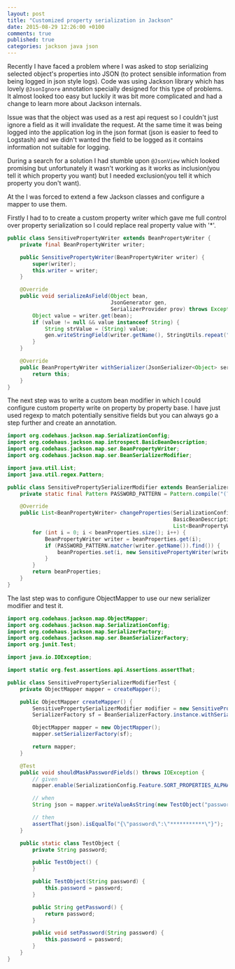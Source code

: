 ```yaml
---
layout: post
title: "Customized property serialization in Jackson"
date: 2015-08-29 12:26:00 +0100
comments: true
published: true
categories: jackson java json
---
```

Recently I have faced a problem where I was asked to stop serializing selected object's properties into JSON 
(to protect sensible information from being logged in json style logs). Code was using Jackson library which has 
lovely `@JsonIgnore` annotation specially designed for this type of problems. It almost looked too easy 
but luckily it was bit more complicated and had a change to learn more about Jackson internals.

Issue was that the object was used as a rest api request so I couldn't just ignore a field as it will invalidate 
the request. At the same time it was being logged into the application log in the json format (json is easier to 
feed to Logstash) and we didn't wanted the field to be logged as it contains information not suitable for logging.

During a search for a solution I had stumble upon `@JsonView` which looked promising but unfortunately it wasn't 
working as it works as inclusion(you tell it which property you want) but I needed exclusion(you tell it which property
you don't want).

At the I was forced to extend a few Jackson classes and configure a mapper to use them. 

Firstly I had to to create a custom property writer which gave me full control over property serialization so I could 
replace real property value with '*'.

``` java
public class SensitivePropertyWriter extends BeanPropertyWriter {
    private final BeanPropertyWriter writer;

    public SensitivePropertyWriter(BeanPropertyWriter writer) {
        super(writer);
        this.writer = writer;
    }

    @Override
    public void serializeAsField(Object bean,
                                 JsonGenerator gen,
                                 SerializerProvider prov) throws Exception {
        Object value = writer.get(bean);
        if (value != null && value instanceof String) {
            String strValue = (String) value;
            gen.writeStringField(writer.getName(), StringUtils.repeat("*", strValue.length()));
        }
    }

    @Override
    public BeanPropertyWriter withSerializer(JsonSerializer<Object> ser) {
        return this;
    }
}
```

The next step was to write a custom bean modifier in which I could configure custom property write on property by property
base. I have just used regexp to match potentially sensitive fields but you can always go a step further and create 
an annotation.

``` java
import org.codehaus.jackson.map.SerializationConfig;
import org.codehaus.jackson.map.introspect.BasicBeanDescription;
import org.codehaus.jackson.map.ser.BeanPropertyWriter;
import org.codehaus.jackson.map.ser.BeanSerializerModifier;

import java.util.List;
import java.util.regex.Pattern;

public class SensitivePropertySerializerModifier extends BeanSerializerModifier {
    private static final Pattern PASSWORD_PATTERN = Pattern.compile("(?i)password");

    @Override
    public List<BeanPropertyWriter> changeProperties(SerializationConfig config,
                                                     BasicBeanDescription beanDesc,
                                                     List<BeanPropertyWriter> beanProperties) {
        for (int i = 0; i < beanProperties.size(); i++) {
            BeanPropertyWriter writer = beanProperties.get(i);
            if (PASSWORD_PATTERN.matcher(writer.getName()).find()) {
                beanProperties.set(i, new SensitivePropertyWriter(writer));
            }
        }
        return beanProperties;
    }
}
```

The last step was to configure ObjectMapper to use our new serializer modifier and test it.
``` java
import org.codehaus.jackson.map.ObjectMapper;
import org.codehaus.jackson.map.SerializationConfig;
import org.codehaus.jackson.map.SerializerFactory;
import org.codehaus.jackson.map.ser.BeanSerializerFactory;
import org.junit.Test;

import java.io.IOException;

import static org.fest.assertions.api.Assertions.assertThat;

public class SensitivePropertySerializerModifierTest {
    private ObjectMapper mapper = createMapper();

    public ObjectMapper createMapper() {
        SensitivePropertySerializerModifier modifier = new SensitivePropertySerializerModifier();
        SerializerFactory sf = BeanSerializerFactory.instance.withSerializerModifier(modifier);

        ObjectMapper mapper = new ObjectMapper();
        mapper.setSerializerFactory(sf);

        return mapper;
    }

    @Test
    public void shouldMaskPasswordFields() throws IOException {
        // given
        mapper.enable(SerializationConfig.Feature.SORT_PROPERTIES_ALPHABETICALLY);

        // when
        String json = mapper.writeValueAsString(new TestObject("password123"));

        // then
        assertThat(json).isEqualTo("{\"password\":\"***********\"}");
    }

    public static class TestObject {
        private String password;

        public TestObject() {
        }

        public TestObject(String password) {
            this.password = password;
        }

        public String getPassword() {
            return password;
        }

        public void setPassword(String password) {
            this.password = password;
        }
    }
}
```